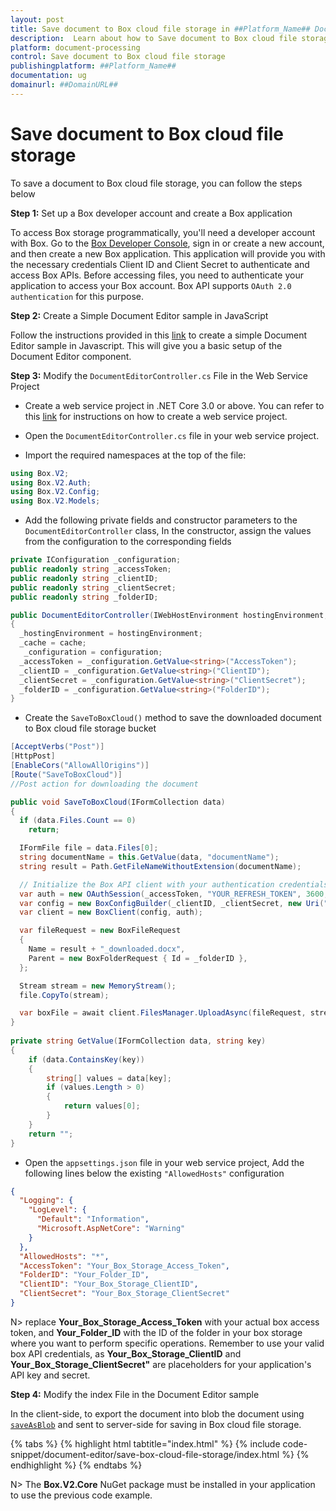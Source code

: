 ```yaml
---
layout: post
title: Save document to Box cloud file storage in ##Platform_Name## Document editor control | Syncfusion
description:  Learn about how to Save document to Box cloud file storage in ##Platform_Name## Document editor control of Syncfusion Essential JS 2 and more details.
platform: document-processing
control: Save document to Box cloud file storage
publishingplatform: ##Platform_Name##
documentation: ug
domainurl: ##DomainURL##
---
```


# Save document to Box cloud file storage

To save a document to Box cloud file storage, you can follow the steps below

**Step 1:** Set up a Box developer account and create a Box application

To access Box storage programmatically, you'll need a developer account with Box. Go to the [Box Developer Console](https://developer.box.com/), sign in or create a new account, and then create a new Box application. This application will provide you with the necessary credentials Client ID and Client Secret to authenticate and access Box APIs. Before accessing files, you need to authenticate your application to access your Box account. Box API supports `OAuth 2.0 authentication` for this purpose.

**Step 2:** Create a Simple Document Editor sample in JavaScript

Follow the instructions provided in this [link](../../document-editor/getting-started) to create a simple Document Editor sample in Javascript. This will give you a basic setup of the Document Editor component.

**Step 3:** Modify the `DocumentEditorController.cs` File in the Web Service Project

* Create a web service project in .NET Core 3.0 or above. You can refer to this [link](../../document-editor/web-services-overview) for instructions on how to create a web service project.

* Open the `DocumentEditorController.cs` file in your web service project.

* Import the required namespaces at the top of the file:

```csharp
using Box.V2;
using Box.V2.Auth;
using Box.V2.Config;
using Box.V2.Models;
```

* Add the following private fields and constructor parameters to the `DocumentEditorController` class, In the constructor, assign the values from the configuration to the corresponding fields

```csharp
private IConfiguration _configuration;
public readonly string _accessToken;
public readonly string _clientID;
public readonly string _clientSecret;
public readonly string _folderID;

public DocumentEditorController(IWebHostEnvironment hostingEnvironment, IMemoryCache cache, IConfiguration configuration)
{
  _hostingEnvironment = hostingEnvironment;
  _cache = cache;
   _configuration = configuration;
  _accessToken = _configuration.GetValue<string>("AccessToken");
  _clientID = _configuration.GetValue<string>("ClientID");
  _clientSecret = _configuration.GetValue<string>("ClientSecret");
  _folderID = _configuration.GetValue<string>("FolderID");
}
```

* Create the `SaveToBoxCloud()` method to save the downloaded document to Box cloud file storage bucket

```csharp
[AcceptVerbs("Post")]
[HttpPost]
[EnableCors("AllowAllOrigins")]
[Route("SaveToBoxCloud")]
//Post action for downloading the document

public void SaveToBoxCloud(IFormCollection data)
{
  if (data.Files.Count == 0)
    return;

  IFormFile file = data.Files[0];
  string documentName = this.GetValue(data, "documentName");
  string result = Path.GetFileNameWithoutExtension(documentName);

  // Initialize the Box API client with your authentication credentials
  var auth = new OAuthSession(_accessToken, "YOUR_REFRESH_TOKEN", 3600, "bearer");
  var config = new BoxConfigBuilder(_clientID, _clientSecret, new Uri("http://boxsdk")).Build();
  var client = new BoxClient(config, auth);

  var fileRequest = new BoxFileRequest
  {
    Name = result + "_downloaded.docx",
    Parent = new BoxFolderRequest { Id = _folderID },
  };

  Stream stream = new MemoryStream();
  file.CopyTo(stream);

  var boxFile = await client.FilesManager.UploadAsync(fileRequest, stream);
} 
 
private string GetValue(IFormCollection data, string key)
{
    if (data.ContainsKey(key))
    {
        string[] values = data[key];
        if (values.Length > 0)
        {
            return values[0];
        }
    }
    return "";
}
```

* Open the `appsettings.json` file in your web service project, Add the following lines below the existing `"AllowedHosts"` configuration

```json
{
  "Logging": {
    "LogLevel": {
      "Default": "Information",
      "Microsoft.AspNetCore": "Warning"
    }
  },
  "AllowedHosts": "*",
  "AccessToken": "Your_Box_Storage_Access_Token",
  "FolderID": "Your_Folder_ID",
  "ClientID": "Your_Box_Storage_ClientID",
  "ClientSecret": "Your_Box_Storage_ClientSecret"
}
```

N> replace **Your_Box_Storage_Access_Token** with your actual box access token, and **Your_Folder_ID** with the ID of the folder in your box storage where you want to perform specific operations. Remember to use your valid box API credentials, as **Your_Box_Storage_ClientID** and **Your_Box_Storage_ClientSecret"** are placeholders for your application's API key and secret.

**Step 4:**  Modify the index File in the Document Editor sample

In the client-side, to export the document into blob the document using [`saveAsBlob`](https://ej2.syncfusion.com/javascript/documentation/api/document-editor#saveAsBlob) and sent to server-side for saving in Box cloud file storage.

{% tabs %}
{% highlight html tabtitle="index.html" %}
{% include code-snippet/document-editor/save-box-cloud-file-storage/index.html %}
{% endhighlight %}
{% endtabs %}


N> The **Box.V2.Core** NuGet package must be installed in your application to use the previous code example.
